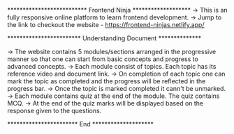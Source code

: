 **************************   Frontend Ninja     *******************
-> This is an fully responsive online platform to learn frontend development.
-> Jump to the link to checkout the website - https://frontend-ninjas.netlify.app/

************************    Understanding Document   **************

-> The website contains 5 modules/sections arranged in the progressive manner so that one can start from basic concepts and progress to advanced concepts.
-> Each module consist of topics. Each topic has its reference video and document link.
-> On completion of each topic one can mark the topic as completed and the progress will be reflected in the progress bar.
-> Once the topic is marked completed it cann't be unmarked.
-> Each module contains quiz at the end of the module. The quiz contains MCQ.
-> At the end of the quiz marks will be displayed based on the response given to the questions.

***********************       End          ********************

